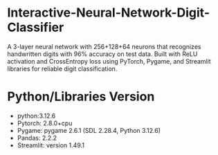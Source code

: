 # Interactive-Neural-Network-Digit-Classifier
A 3-layer neural network with 256+128+64 neurons that recognizes handwritten digits with 96% accuracy on test data. Built with ReLU activation and CrossEntropy loss using PyTorch, Pygame, and Streamlit libraries for reliable digit classification.

# Python/Libraries Version
- python:3.12.6
- Pytorch: 2.8.0+cpu
- Pygame: pygame 2.6.1 (SDL 2.28.4, Python 3.12.6)
- Pandas: 2.2.2 
- Streamlit: version 1.49.1
